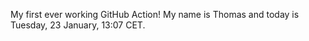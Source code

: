 My first ever working GitHub Action!
My name is Thomas and today is Tuesday, 23 January, 13:07 CET. 
